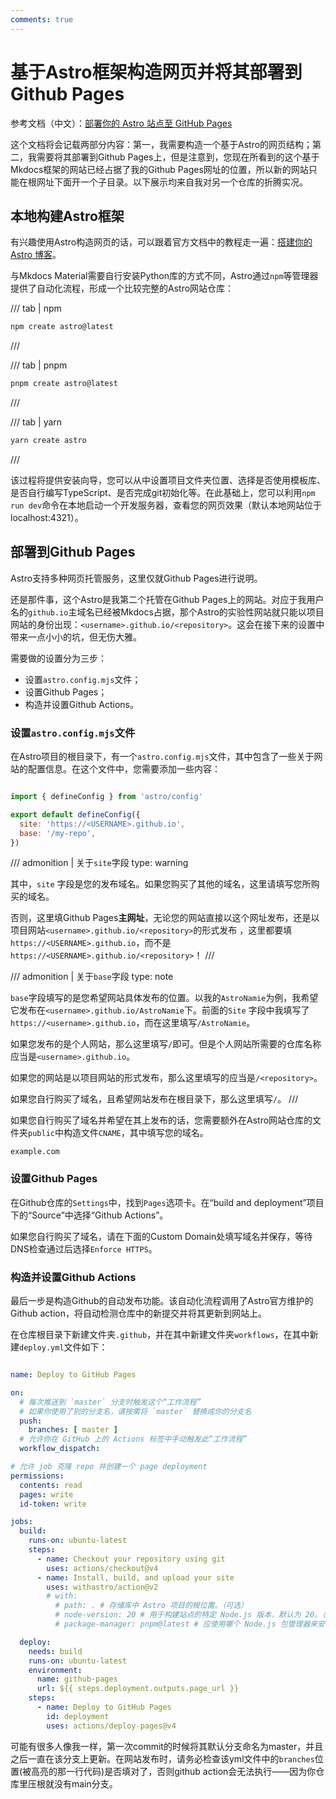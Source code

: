 ```yaml
---
comments: true
---
```

# 基于Astro框架构造网页并将其部署到Github Pages

参考文档（中文）：[部署你的 Astro 站点至 GitHub Pages](https://docs.astro.build/zh-cn/guides/deploy/github/)

这个文档将会记载两部分内容：第一，我需要构造一个基于Astro的网页结构；第二，我需要将其部署到Github Pages上，但是注意到，您现在所看到的这个基于Mkdocs框架的网站已经占据了我的Github Pages网址的位置，所以新的网站只能在根网址下面开一个子目录。以下展示均来自我对另一个仓库的折腾实况。

## 本地构建Astro框架

有兴趣使用Astro构造网页的话，可以跟着官方文档中的教程走一遍：[搭建你的 Astro 博客](https://docs.astro.build/zh-cn/tutorial/0-introduction/)。

与Mkdocs Material需要自行安装Python库的方式不同，Astro通过`npm`等管理器提供了自动化流程，形成一个比较完整的Astro网站仓库：

/// tab | npm

```bash
npm create astro@latest
```

///

/// tab | pnpm

```bash
pnpm create astro@latest
```

///

/// tab | yarn

```bash
yarn create astro
```

///

该过程将提供安装向导，您可以从中设置项目文件夹位置、选择是否使用模板库、是否自行编写TypeScript、是否完成git初始化等。在此基础上，您可以利用`npm run dev`命令在本地启动一个开发服务器，查看您的网页效果（默认本地网站位于localhost:4321）。

## 部署到Github Pages

Astro支持多种网页托管服务，这里仅就Github Pages进行说明。

还是那件事，这个Astro是我第二个托管在Github Pages上的网站。对应于我用户名的`github.io`主域名已经被Mkdocs占据，那个Astro的实验性网站就只能以项目网站的身份出现：`<username>.github.io/<repository>`。这会在接下来的设置中带来一点小小的坑，但无伤大雅。

需要做的设置分为三步：

- 设置`astro.config.mjs`文件；
- 设置Github Pages；
- 构造并设置Github Actions。

### 设置`astro.config.mjs`文件

在Astro项目的根目录下，有一个`astro.config.mjs`文件，其中包含了一些关于网站的配置信息。在这个文件中，您需要添加一些内容：

```javascript title="astro.config.mjs"

import { defineConfig } from 'astro/config'

export default defineConfig({
  site: 'https://<USERNAME>.github.io',
  base: '/my-repo',
})

```

/// admonition | 关于`site`字段
    type: warning

其中，`site` 字段是您的发布域名。如果您购买了其他的域名，这里请填写您所购买的域名。

否则，这里填Github Pages**主网址**，无论您的网站直接以这个网址发布，还是以项目网站`<username>.github.io/<repository>`的形式发布
，这里都要填`https://<USERNAME>.github.io`，而不是`https://<USERNAME>.github.io/<repository>`！
///

/// admonition | 关于`base`字段
    type: note

`base`字段填写的是您希望网站具体发布的位置。以我的`AstroNamie`为例，我希望它发布在`<username>.github.io/AstroNamie`下。前面的`Site`
字段中我填写了`https://<username>.github.io`，而在这里填写`/AstroNamie`。

如果您发布的是个人网站，那么这里填写`/`即可。但是个人网站所需要的仓库名称应当是`<username>.github.io`。

如果您的网站是以项目网站的形式发布，那么这里填写的应当是`/<repository>`。

如果您自行购买了域名，且希望网站发布在根目录下，那么这里填写`/`。
///

如果您自行购买了域名并希望在其上发布的话，您需要额外在Astro网站仓库的文件夹`public`中构造文件`CNAME`，其中填写您的域名。

```plaintext title="./public/CNAME"
example.com
```

### 设置Github Pages

在Github仓库的`Settings`中，找到`Pages`选项卡。在“build and deployment”项目下的“Source”中选择“Github Actions”。

如果您自行购买了域名，请在下面的Custom Domain处填写域名并保存，等待DNS检查通过后选择`Enforce HTTPS`。

### 构造并设置Github Actions

最后一步是构造Github的自动发布功能。该自动化流程调用了Astro官方维护的Github action，将自动检测仓库中的新提交并将其更新到网站上。

在仓库根目录下新建文件夹`.github`，并在其中新建文件夹`workflows`，在其中新建`deploy.yml`文件如下：

```yml title=".github/workflows/deploy.yml" hl_lines="7"

name: Deploy to GitHub Pages

on:
  # 每次推送到 `master` 分支时触发这个“工作流程”
  # 如果你使用了别的分支名，请按需将 `master` 替换成你的分支名
  push:
    branches: [ master ]
  # 允许你在 GitHub 上的 Actions 标签中手动触发此“工作流程”
  workflow_dispatch:

# 允许 job 克隆 repo 并创建一个 page deployment
permissions:
  contents: read
  pages: write
  id-token: write

jobs:
  build:
    runs-on: ubuntu-latest
    steps:
      - name: Checkout your repository using git
        uses: actions/checkout@v4
      - name: Install, build, and upload your site
        uses: withastro/action@v2
        # with:
          # path: . # 存储库中 Astro 项目的根位置。（可选）
          # node-version: 20 # 用于构建站点的特定 Node.js 版本，默认为 20。（可选）
          # package-manager: pnpm@latest # 应使用哪个 Node.js 包管理器来安装依赖项和构建站点。会根据存储库中的 lockfile 自动检测。（可选）

  deploy:
    needs: build
    runs-on: ubuntu-latest
    environment:
      name: github-pages
      url: ${{ steps.deployment.outputs.page_url }}
    steps:
      - name: Deploy to GitHub Pages
        id: deployment
        uses: actions/deploy-pages@v4

```

可能有很多人像我一样，第一次commit的时候将其默认分支命名为master，并且之后一直在该分支上更新。在网站发布时，请务必检查该yml文件中的`branches`位置(被高亮的那一行代码)是否填对了，否则github action会无法执行——因为你仓库里压根就没有main分支。
